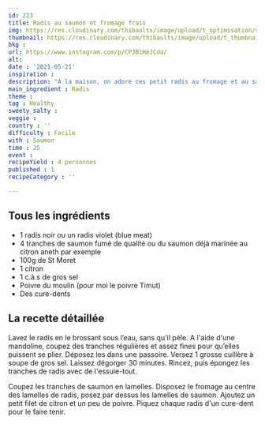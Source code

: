 ```yaml
---
id: 223
title: Radis au saumon et fromage frais
img: https://res.cloudinary.com/thibaults/image/upload/t_optimisation/v1621862104/Recipes/20210521_radis_saumon_fromage.jpg
thumbnail: https://res.cloudinary.com/thibaults/image/upload/t_thumbnail_josie/v1621862104/Recipes/20210521_radis_saumon_fromage.jpg
bkg : 
url: https://www.instagram.com/p/CPJBiHeJCda/
alt: 
date : '2021-05-21'
inspiration : 
description: "A la maison, on adore ces petit radis au fromage et au saumon. Facile, ça fait toujours son effet auprès des invités !"
main_ingredient : Radis
theme : 
tag : Healthy
sweety_salty :
veggie : 
country : ''
difficulty : Facile
with : Saumon
time : 25
event : 
recipeYield : 4 personnes
published : 1
recipeCategory : ''

---
```


## Tous les ingrédients
 - 1 radis noir ou un radis violet (blue meat)
 - 4 tranches de saumon fumé de qualité ou du saumon déjà marinée au citron aneth par exemple
 - 100g de St Moret
 - 1 citron
 - 1 c.à.s de gros sel
 - Poivre du moulin (pour moi le poivre Timut)
 - Des cure-dents

## La recette détaillée
Lavez le radis en le brossant sous l’eau, sans qu'il pèle. A l'aide d'une mandoline, coupez des tranches régulières et assez fines pour qu’elles puissent se plier. Déposez les dans une passoire. Versez 1 grosse cuillère à soupe de gros sel. Laissez dégorger 30 minutes. Rincez, puis épongez les tranches de radis avec de l'essuie-tout.

Coupez les tranches de saumon en lamelles. Disposez le fromage au centre des lamelles de radis, posez par dessus les lamelles de saumon. Ajoutez un petit filet de citron et un peu de poivre. Piquez chaque radis d'un cure-dent pour le faire tenir.